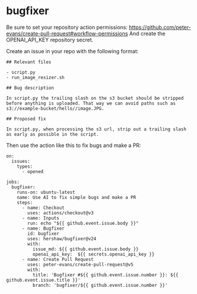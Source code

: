 # bugfixer

Be sure to set your repository action permissions: https://github.com/peter-evans/create-pull-request#workflow-permissions
And create the OPENAI_API_KEY repository secret.


Create an issue in your repo with the following format:

```
## Relevant files

- script.py
- run_image_resizer.sh

## Bug description

In script.py the trailing slash on the s3 bucket should be stripped
before anything is uploaded. That way we can avoid paths such as
s3://example-bucket/hello//image.JPG.

## Proposed fix

In script.py, when processing the s3 url, strip out a trailing slash
as early as possible in the script.
```

Then use the action like this to fix bugs and make a PR:

```
on:
  issues:
    types:
      - opened

jobs:
  bugfixer:
    runs-on: ubuntu-latest
    name: Use AI to fix simple bugs and make a PR
    steps:
      - name: Checkout
        uses: actions/checkout@v3
      - name: Inputs
        run: echo "${{ github.event.issue.body }}"
      - name: Bugfixer
        id: bugfixer
        uses: hershaw/bugfixer@v24
        with:
          issue_md: ${{ github.event.issue.body }}
          openai_api_key:  ${{ secrets.openai_api_key }}
      - name: Create Pull Request
        uses: peter-evans/create-pull-request@v5
        with:
          title: 'Bugfixer #${{ github.event.issue.number }}: ${{ github.event.issue.title }}'
          branch: 'bugfixer/${{ github.event.issue.number }}'
```
